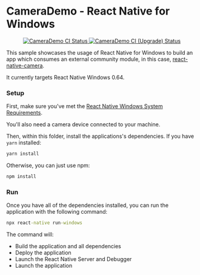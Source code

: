 # CameraDemo - React Native for Windows

<p align="center">
  <a href="https://github.com/microsoft/react-native-windows-samples/actions?query=workflow%3A%22CameraDemo+CI%22">
    <img src="https://github.com/microsoft/react-native-windows-samples/workflows/CameraDemo%20CI/badge.svg" alt="CameraDemo CI Status" />
  </a>
  <a href="https://github.com/microsoft/react-native-windows-samples/actions?query=workflow%3A%22CameraDemo+CI+%28Upgrade%29%22">
    <img src="https://github.com/microsoft/react-native-windows-samples/workflows/CameraDemo%20CI%20(Upgrade)/badge.svg" alt="CameraDemo CI (Upgrade) Status" />
  </a>
</p>

This sample showcases the usage of React Native for Windows to build an app which consumes an external community module, in this case, [react-native-camera](https://github.com/react-native-community/react-native-camera).

It currently targets React Native Windows 0.64.

### Setup
First, make sure you've met the [React Native Windows System Requirements](https://microsoft.github.io/react-native-windows/docs/rnw-dependencies).

You'll also need a camera device connected to your machine.

Then, within this folder, install the applications's dependencies. If you have `yarn` installed:

```cmd
yarn install
```

Otherwise, you can just use npm:

```cmd
npm install
```

### Run
Once you have all of the dependencies installed, you can run the application with the following command:

```cmd
npx react-native run-windows
```

The command will:
* Build the application and all dependencies
* Deploy the application
* Launch the React Native Server and Debugger
* Launch the application
